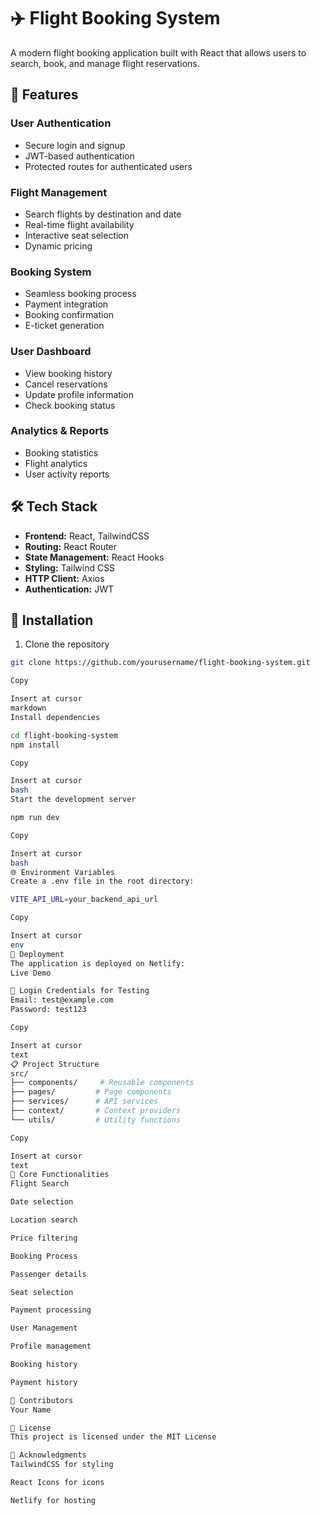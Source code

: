 # ✈️ Flight Booking System

A modern flight booking application built with React that allows users to search, book, and manage flight reservations.

## 🚀 Features

### User Authentication
- Secure login and signup
- JWT-based authentication
- Protected routes for authenticated users

### Flight Management
- Search flights by destination and date
- Real-time flight availability
- Interactive seat selection
- Dynamic pricing

### Booking System
- Seamless booking process
- Payment integration
- Booking confirmation
- E-ticket generation

### User Dashboard
- View booking history
- Cancel reservations
- Update profile information
- Check booking status

### Analytics & Reports
- Booking statistics
- Flight analytics
- User activity reports

## 🛠️ Tech Stack

- **Frontend:** React, TailwindCSS
- **Routing:** React Router
- **State Management:** React Hooks
- **Styling:** Tailwind CSS
- **HTTP Client:** Axios
- **Authentication:** JWT


## 🔧 Installation

1. Clone the repository
```bash
git clone https://github.com/yourusername/flight-booking-system.git

Copy

Insert at cursor
markdown
Install dependencies

cd flight-booking-system
npm install

Copy

Insert at cursor
bash
Start the development server

npm run dev

Copy

Insert at cursor
bash
🌐 Environment Variables
Create a .env file in the root directory:

VITE_API_URL=your_backend_api_url

Copy

Insert at cursor
env
🚀 Deployment
The application is deployed on Netlify:
Live Demo

🔑 Login Credentials for Testing
Email: test@example.com
Password: test123

Copy

Insert at cursor
text
📋 Project Structure
src/
├── components/     # Reusable components
├── pages/         # Page components
├── services/      # API services
├── context/       # Context providers
└── utils/         # Utility functions

Copy

Insert at cursor
text
🎯 Core Functionalities
Flight Search

Date selection

Location search

Price filtering

Booking Process

Passenger details

Seat selection

Payment processing

User Management

Profile management

Booking history

Payment history

👥 Contributors
Your Name

📄 License
This project is licensed under the MIT License

🤝 Acknowledgments
TailwindCSS for styling

React Icons for icons

Netlify for hosting
